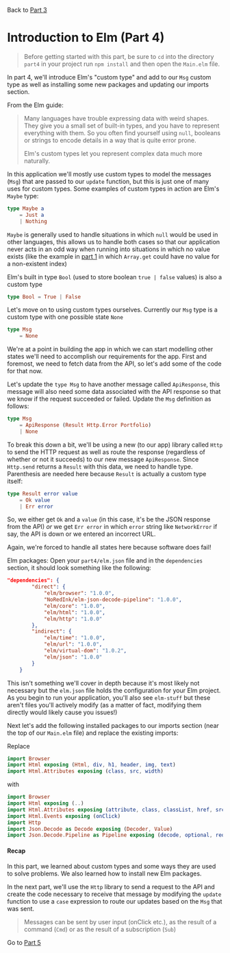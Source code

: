
Back to [Part 3](../part3/README.md)

# Introduction to Elm (Part 4)

>Before getting started with this part, be sure to `cd` into the directory `part4` in your project run `npm install` and then open the `Main.elm` file.

In part 4, we'll introduce Elm's "custom type" and add to our `Msg` custom type as well as installing some new packages
and updating our imports section.

From the Elm guide:
>Many languages have trouble expressing data with weird shapes. They give you a small set of built-in types, and you have to represent everything with them. So you often find yourself using `null`, booleans or strings to encode details in a way that is quite error prone.
>
>Elm's custom types let you represent complex data much more naturally.

In this application we'll mostly use custom types to model the messages (`Msg`) that are passed to
our `update` function, but this is just one of many uses for custom types. Some examples of custom types in
action are Elm's `Maybe` type:

```elm
type Maybe a
    = Just a
    | Nothing
```

`Maybe` is generally used to handle situations in which `null` would be used in other languages, this allows
us to handle both cases so that our application never acts in an odd way when running into situations in
which no value exists (like the example in [part 1](https://github.com/Elm-Detroit/elm-workshop/blob/master/part1/README.md#array) in which `Array.get` could have no value for a non-existent index)

Elm's built in type `Bool` (used to store boolean `true | false` values) is also a custom type

```elm
type Bool = True | False
```

Let's move on to using custom types ourselves. Currently our `Msg` type is a custom type with one possible
state `None`

```elm
type Msg
    = None
```

We're at a point in building the app in which we can start modelling other states we'll need to accomplish
our requirements for the app. First and foremost, we need to fetch data from the API, so let's add some of the code for that now.
 
Let's update the `type Msg` to have another message called `ApiResponse`, this message will also need some data associated
with the API response so that we know if the request succeeded or failed. Update the `Msg` definition as follows:

```elm
type Msg
    = ApiResponse (Result Http.Error Portfolio)
    | None
```

To break this down a bit, we'll be using a new (to our app) library called `Http` to send the HTTP request as well as
route the response (regardless of whether or not it succeeds) to our new message `ApiResponse`. Since `Http.send` 
returns a `Result` with this data, we need to handle type. Parenthesis are needed here because `Result` is actually
a custom type itself:

```elm
type Result error value
    = Ok value
    | Err error
```

So, we either get `Ok` and a `value` (in this case, it's be the JSON response from the API) _or_ we get `Err error` in 
which `error` string like `NetworkError` if say, the API is down or we entered an incorrect URL. 

Again, we're forced to handle all states here because software does fail!

<!-- Next, we'll want to add a new library to our project. We'll need to do this in a terminal by running the following
command (be sure that you're in the `part4` directory when you run this)

`elm package install elm-lang/http --yes`

Well we're at it, let's set ourselves up for the next step by also running:

`elm package install NoRedInk/elm-decode-pipeline --yes`

>These are the only two additional libraries that we'll need for the remainder of the project. -->

Elm packages: Open your `part4/elm.json` file and in the `dependencies` section, it
should look something like the following: 

```json
"dependencies": {
        "direct": {
            "elm/browser": "1.0.0",
            "NoRedInk/elm-json-decode-pipeline": "1.0.0",
            "elm/core": "1.0.0",
            "elm/html": "1.0.0",
            "elm/http": "1.0.0"
        },
        "indirect": {
            "elm/time": "1.0.0",
            "elm/url": "1.0.0",
            "elm/virtual-dom": "1.0.2",
            "elm/json": "1.0.0"
        }
    }
```

This isn't something we'll cover in depth because it's most likely not necessary but the `elm.json`
file holds the configuration for your Elm project. As you begin to run your application, you'll also see `elm-stuff` but
these aren't files you'll actively modify (as a matter of fact, modifying them directly would likely cause you issues!)

Next let's add the following installed packages to our imports section (near the top of our `Main.elm` file) and replace the
existing imports: 

Replace

```elm
import Browser
import Html exposing (Html, div, h1, header, img, text)
import Html.Attributes exposing (class, src, width)
```

with

```elm
import Browser
import Html exposing (..)
import Html.Attributes exposing (attribute, class, classList, href, src, target, type_, width)
import Html.Events exposing (onClick)
import Http
import Json.Decode as Decode exposing (Decoder, Value)
import Json.Decode.Pipeline as Pipeline exposing (decode, optional, required)
```

#### Recap
In this part, we learned about custom types and some ways they are used to solve problems. We also learned how to install
new Elm packages. 

In the next part, we'll use the `Http` library to send a request to the API and create the code necessary to receive that
message by modifying the `update` function to use a `case` expression to route our updates based on the `Msg` that was
sent.

>Messages can be sent by user input (onClick etc.), as the result of a command (`Cmd`) or as the result of a subscription 
(`Sub`)  

Go to [Part 5](../part5/README.md)